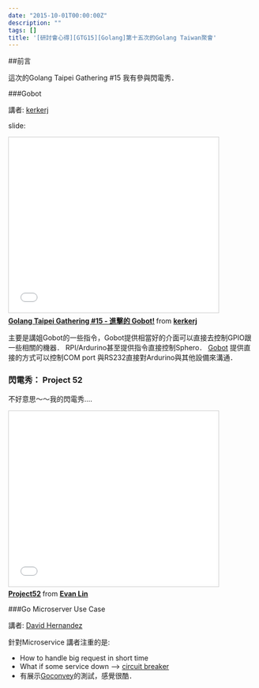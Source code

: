 ```yaml
---
date: "2015-10-01T00:00:00Z"
description: ""
tags: []
title: '[研討會心得][GTG15][Golang]第十五次的Golang Taiwan聚會'
---
```



##前言

這次的Golang Taipei Gathering #15  我有參與閃電秀．

###Gobot

講者: [kerkerj](https://twitter.com/kerkerj)

slide: 

<iframe src="//www.slideshare.net/slideshow/embed_code/key/wSuWWIBI5ANXLk" width="425" height="355" frameborder="0" marginwidth="0" marginheight="0" scrolling="no" style="border:1px solid #CCC; border-width:1px; margin-bottom:5px; max-width: 100%;" allowfullscreen> </iframe> <div style="margin-bottom:5px"> <strong> <a href="//www.slideshare.net/kerkerJ/golang-taipei-gathering-15-gobot" title="Golang Taipei Gathering #15 - 進擊的 Gobot!" target="_blank">Golang Taipei Gathering #15 - 進擊的 Gobot!</a> </strong> from <strong><a href="//www.slideshare.net/kerkerJ" target="_blank">kerkerj </a></strong> </div>


主要是講姐Gobot的一些指令，Gobot提供相當好的介面可以直接去控制GPIO跟一些相關的機器． RPI/Ardurino甚至提供指令直接控制Sphero．  [Gobot](http://gobot.io/) 提供直接的方式可以控制COM port 與RS232直接對Ardurino與其他設備來溝通．


### 閃電秀： Project 52

不好意思～～我的閃電秀....

<iframe src="//www.slideshare.net/slideshow/embed_code/key/auireGITQE3uBd" width="425" height="355" frameborder="0" marginwidth="0" marginheight="0" scrolling="no" style="border:1px solid #CCC; border-width:1px; margin-bottom:5px; max-width: 100%;" allowfullscreen> </iframe> <div style="margin-bottom:5px"> <strong> <a href="//www.slideshare.net/EvansLin/project52" title="Project52" target="_blank">Project52</a> </strong> from <strong><a href="//www.slideshare.net/EvansLin" target="_blank">Evan Lin</a></strong> </div>

###Go Microserver Use Case


講者: [David Hernandez](https://twitter.com/dahernan)

針對Microservice 講者注重的是:

- How to handle big request in short time
- What if some service down --> [circuit breaker](https://en.wikipedia.org/wiki/Circuit_breaker_design_pattern) 
- 有展示[Goconvey](http://goconvey.co/)的測試，感覺很酷．

